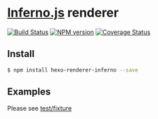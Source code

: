 # [Inferno.js](https://infernojs.org/) renderer

[![Build Status](https://travis-ci.org/ppoffice/hexo-renderer-inferno.svg?branch=master)](https://travis-ci.org/ppoffice/hexo-renderer-inferno)
[![NPM version](https://badge.fury.io/js/hexo-renderer-inferno.svg)](https://www.npmjs.com/package/hexo-renderer-inferno)
[![Coverage Status](https://img.shields.io/coveralls/ppoffice/hexo-renderer-inferno.svg)](https://coveralls.io/r/ppoffice/hexo-renderer-inferno?branch=master)

## Install

```sh
$ npm install hexo-renderer-inferno --save
```

## Examples

Please see [test/fixture](https://github.com/ppoffice/hexo-renderer-inferno/tree/master/test/fixture)